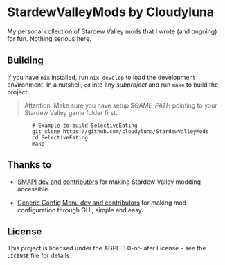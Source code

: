 # StardewValleyMods by Cloudyluna

My personal collection of Stardew Valley mods that I wrote (and ongoing)
for fun. Nothing serious here.

## Building

If you have `nix` installed, run `nix develop` to load the development
environment. In a nutshell, `cd` into any *subproject* and run `make` to
build the project.

> Attention: Make sure you have setup \$*GAME_PATH* pointing to your
> Stardew Valley game folder first.

            # Example to build SelectiveEating
            git clone https://github.com/cloudyluna/StardewValleyMods
            cd SelectiveEating
            make

## Thanks to

- [SMAPI dev and contributors](https://github.com/Pathoschild/SMAPI) for
  making Stardew Valley modding accessible.

- [Generic Config Menu dev and
  contributors](https://www.nexusmods.com/stardewvalley/mods/5098) for
  making mod configuration through GUI, simple and easy.

## License

This project is licensed under the AGPL-3.0-or-later License - see the
`LICENSE` file for details.

